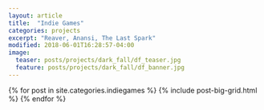 ```yaml
---
layout: article
title:  "Indie Games"
categories: projects
excerpt: "Reaver, Anansi, The Last Spark"
modified: 2018-06-01T16:28:57-04:00
image:
  teaser: posts/projects/dark_fall/df_teaser.jpg
  feature: posts/projects/dark_fall/df_banner.jpg
---
```


<div class="tiles">
{% for post in site.categories.indiegames %}
  {% include post-big-grid.html %}
{% endfor %}
</div><!-- /.tiles -->

